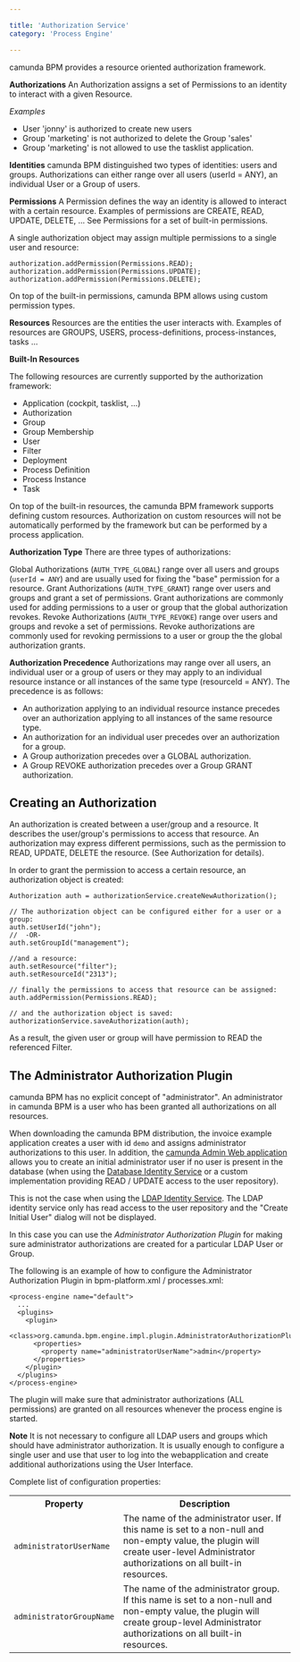 ```yaml
---

title: 'Authorization Service'
category: 'Process Engine'

---
```


camunda BPM provides a resource oriented authorization framework.

<strong>Authorizations</strong>
An Authorization assigns a set of Permissions to an identity to interact with a given Resource.

<em>Examples</em>

* User 'jonny' is authorized to create new users
* Group 'marketing' is not authorized to delete the Group 'sales'
* Group 'marketing' is not allowed to use the tasklist application.

<strong>Identities</strong>
camunda BPM distinguished two types of identities: users and groups. Authorizations can either range over all users (userId = ANY), an individual User or a Group of users.

<strong>Permissions</strong>
A Permission defines the way an identity is allowed to interact with a certain resource. Examples of permissions are CREATE, READ, UPDATE, DELETE, ... See Permissions for a set of built-in permissions.

A single authorization object may assign multiple permissions to a single user and resource:

    authorization.addPermission(Permissions.READ);
    authorization.addPermission(Permissions.UPDATE);
    authorization.addPermission(Permissions.DELETE);

On top of the built-in permissions, camunda BPM allows using custom permission types.

<strong>Resources</strong>
Resources are the entities the user interacts with. Examples of resources are GROUPS, USERS, process-definitions, process-instances, tasks ...

<div class="alert alert-info">
  <p>
    <strong>Built-In Resources</strong>
  </p>
  <p>
    The following resources are currently supported by the authorization framework:
    <ul>
      <li>Application (cockpit, tasklist, ...)</li>
      <li>Authorization</li>
      <li>Group</li>
      <li>Group Membership</li>
      <li>User</li>
      <li>Filter</li>
      <li>Deployment</li>
      <li>Process Definition</li>
      <li>Process Instance</li>
      <li>Task</li>
    </ul>
  </p>
</div>

On top of the built-in resources, the camunda BPM framework supports defining custom resources. Authorization on custom resources will not be automatically performed by the framework but can be performed by a process application.

<strong>Authorization Type</strong>
There are three types of authorizations:

Global Authorizations (`AUTH_TYPE_GLOBAL`) range over all users and groups (`userId = ANY`) and are usually used for fixing the "base" permission for a resource.
Grant Authorizations (`AUTH_TYPE_GRANT`) range over users and groups and grant a set of permissions. Grant authorizations are commonly used for adding permissions to a user or group that the global authorization revokes.
Revoke Authorizations (`AUTH_TYPE_REVOKE`) range over users and groups and revoke a set of permissions. Revoke authorizations are commonly used for revoking permissions to a user or group the the global authorization grants.

<strong>Authorization Precedence</strong>
Authorizations may range over all users, an individual user or a group of users or they may apply to an individual resource instance or all instances of the same type (resourceId = ANY). The precedence is as follows:

* An authorization applying to an individual resource instance precedes over an authorization applying to all instances of the same resource type.
* An authorization for an individual user precedes over an authorization for a group.
* A Group authorization precedes over a GLOBAL authorization.
* A Group REVOKE authorization precedes over a Group GRANT authorization.

## Creating an Authorization

An authorization is created between a user/group and a resource. It describes the user/group's permissions to access that resource. An authorization may express different permissions, such as the permission to READ, UPDATE, DELETE the resource. (See Authorization for details).

In order to grant the permission to access a certain resource, an authorization object is created:

    Authorization auth = authorizationService.createNewAuthorization();

    // The authorization object can be configured either for a user or a group:
    auth.setUserId("john");
    //  -OR-
    auth.setGroupId("management");

    //and a resource:
    auth.setResource("filter");
    auth.setResourceId("2313");

    // finally the permissions to access that resource can be assigned:
    auth.addPermission(Permissions.READ);

    // and the authorization object is saved:
    authorizationService.saveAuthorization(auth);

As a result, the given user or group will have permission to READ the referenced Filter.

## The Administrator Authorization Plugin

camunda BPM has no explicit concept of "administrator". An administrator in camunda BPM is a user who has been granted all authorizations on all resources.

When downloading the camunda BPM distribution, the invoice example application creates a user with id `demo` and assigns administrator authorizations to this user. In addition, the [camunda Admin Web application](ref:#admin-initial-user-setup) allows you to create an initial administrator user if no user is present in the database (when using the [Database Identity Service](ref:#process-engine-identity-service-the-database-identity-service) or a custom implementation providing READ / UPDATE access to the user repository).

This is not the case when using the [LDAP Identity Service](ref:#process-engine-identity-service-the-ldap-identity-service). The LDAP identity service only has read access to the user repository and the "Create Initial User" dialog will not be displayed.

In this case you can use the *Administrator Authorization Plugin* for making sure administrator authorizations are created for a particular LDAP User or Group.

The following is an example of how to configure the Administrator Authorization Plugin in bpm-platform.xml / processes.xml:

    <process-engine name="default">
      ...
      <plugins>
        <plugin>
          <class>org.camunda.bpm.engine.impl.plugin.AdministratorAuthorizationPlugin</class>
          <properties>
            <property name="administratorUserName">admin</property>
          </properties>
        </plugin>
      </plugins>
    </process-engine>

The plugin will make sure that administrator authorizations (ALL permissions) are granted on all resources whenever the process engine is started.

<div class="alert alert-info">
  <p>
    <strong>Note</strong>
    It is not necessary to configure all LDAP users and groups which should have administrator authorization. It is usually enough to configure a single user and use that user to log into the webapplication and create additional authorizations using the User Interface.
  </p>
</div>

Complete list of configuration properties:

<table class="table table-striped">
  <tr>
    <th>Property</th>
    <th>Description</th>
  </tr>
  <tr>
    <td><code>administratorUserName</code></td>
    <td>The name of the administrator user. If this name is set to a non-null and non-empty value, the plugin will create user-level Administrator authorizations on all built-in resources.</td>
  </tr>
  <tr>
    <td><code>administratorGroupName</code></td>
    <td>The name of the administrator group. If this name is set to a non-null and non-empty value, the plugin will create group-level Administrator authorizations on all built-in resources.</td>
  </tr>
</table>
